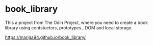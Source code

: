 # book_library
This a project from The Odin Project, where you need to create a book library using contstuctors, prototypes , DOM and local storage.

https://mariga94.github.io/book_library/
